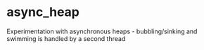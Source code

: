 # async_heap
Experimentation with asynchronous heaps - bubbling/sinking and swimming is handled by a second thread
